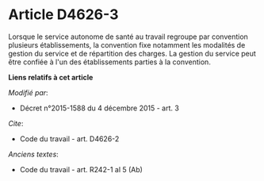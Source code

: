 # Article D4626-3

Lorsque le service autonome de santé au travail regroupe par convention plusieurs établissements, la convention fixe
notamment les modalités de gestion du service et de répartition des charges. La gestion du service peut être confiée à l'un
des établissements parties à la convention.

**Liens relatifs à cet article**

_Modifié par_:

  - Décret n°2015-1588 du 4 décembre 2015 - art. 3

_Cite_:

  - Code du travail - art. D4626-2

_Anciens textes_:

  - Code du travail - art. R242-1 al 5 (Ab)
